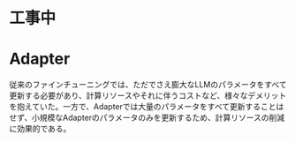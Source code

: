 # 工事中

# **Adapter**
従来のファインチューニングでは、ただでさえ膨大なLLMのパラメータをすべて更新する必要があり、計算リソースやそれに伴うコストなど、様々なデメリットを抱えていた。一方で、Adapterでは大量のパラメータをすべて更新することはせず、小規模なAdapterのパラメータのみを更新するため、計算リソースの削減に効果的である。
